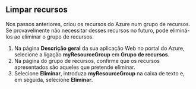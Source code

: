 <a id="clean-up-resources" class="xliff"></a>

## Limpar recursos

Nos passos anteriores, criou os recursos do Azure num grupo de recursos. Se provavelmente não necessitar desses recursos no futuro, pode eliminá-los ao eliminar o grupo de recursos.
 
1. Na página **Descrição geral** da sua aplicação Web no portal do Azure, selecione a ligação **myResourceGroup** em **Grupo de recursos**.
2. Na página do grupo de recursos, confirme que os recursos apresentados são aqueles que pretende eliminar.
3. Selecione **Eliminar**, introduza **myResourceGroup** na caixa de texto e, em seguida, selecione **Eliminar**.
